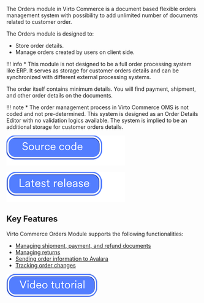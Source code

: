 The Orders module in Virto Commerce is a document based flexible orders management system with possibility to add unlimited number of documents related to customer order.

The Orders module is designed to:

* Store order details.
* Manage orders created by users on client side. 

!!! info
    * This module is not designed to be a full order processing system like ERP. It serves as storage for customer orders details and can be synchronized with different external processing systems.

The order itself contains minimum details.  You will find payment, shipment, and other order details on the documents.

!!! note
    * The order management process in Virto Commerce OMS is not coded and not pre-determined. This system is designed as an Order Details Editor with no validation logics available. The system is implied to be an additional storage for customer orders details.

[![Source code](media/source_code.png)](https://github.com/VirtoCommerce/vc-module-order)

[![Download](media/latest_release.png)](https://github.com/VirtoCommerce/vc-module-order/releases)

## Key Features

Virto Commerce Orders Module supports the following functionalities:

* [Managing shipment, payment, and refund documents](managing-documents.md)
* [Managing returns](managing-returns.md)
* [Sending order information to Avalara](sending-order-information-to-avatax.md)
* [Tracking order changes](tracking-order-changes.md)

[![video tutorial](media/video-tutorial-button.png)](https://youtu.be/qENWENyS0H0?si=jFpI5N7uNIn2U0LQ)
